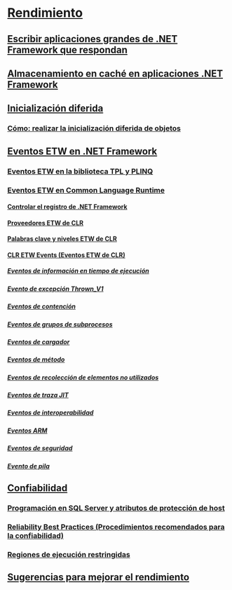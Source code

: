 # [Rendimiento](index.md)
## [Escribir aplicaciones grandes de .NET Framework que respondan](writing-large-responsive-apps.md)
## [Almacenamiento en caché en aplicaciones .NET Framework](caching-in-net-framework-applications.md)
## [Inicialización diferida](lazy-initialization.md)
### [Cómo: realizar la inicialización diferida de objetos](how-to-perform-lazy-initialization-of-objects.md)
## [Eventos ETW en .NET Framework](etw-events.md)
### [Eventos ETW en la biblioteca TPL y PLINQ](etw-events-in-task-parallel-library-and-plinq.md)
### [Eventos ETW en Common Language Runtime](etw-events-in-the-common-language-runtime.md)
#### [Controlar el registro de .NET Framework](controlling-logging.md)
#### [Proveedores ETW de CLR](clr-etw-providers.md)
#### [Palabras clave y niveles ETW de CLR](clr-etw-keywords-and-levels.md)
#### [CLR ETW Events (Eventos ETW de CLR)](clr-etw-events.md)
##### [Eventos de información en tiempo de ejecución](runtime-information-etw-events.md)
##### [Evento de excepción Thrown_V1](exception-thrown-v1-etw-event.md)
##### [Eventos de contención](contention-etw-events.md)
##### [Eventos de grupos de subprocesos](thread-pool-etw-events.md)
##### [Eventos de cargador](loader-etw-events.md)
##### [Eventos de método](method-etw-events.md)
##### [Eventos de recolección de elementos no utilizados](garbage-collection-etw-events.md)
##### [Eventos de traza JIT](jit-tracing-etw-events.md)
##### [Eventos de interoperabilidad](interop-etw-events.md)
##### [Eventos ARM](application-domain-resource-monitoring-arm-etw-events.md)
##### [Eventos de seguridad](security-etw-events.md)
##### [Evento de pila](stack-etw-event.md)
## [Confiabilidad](reliability.md)
### [Programación en SQL Server y atributos de protección de host](sql-server-programming-and-host-protection-attributes.md)
### [Reliability Best Practices (Procedimientos recomendados para la confiabilidad)](reliability-best-practices.md)
### [Regiones de ejecución restringidas](constrained-execution-regions.md)
## [Sugerencias para mejorar el rendimiento](performance-tips.md)
